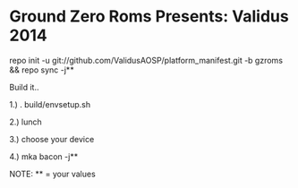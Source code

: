 Ground Zero Roms Presents: Validus 2014
===========================================================================================================================

repo init -u git://github.com/ValidusAOSP/platform_manifest.git -b gzroms && repo sync -j**

Build it..

1.) . build/envsetup.sh

2.) lunch

3.) choose your device

4.) mka bacon -j**


NOTE: ** = your values 





